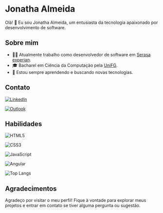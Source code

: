 # Jonatha Almeida

Olá! 👋 Eu sou Jonatha Almeida, um entusiasta da tecnologia apaixonado por desenvolvimento de software.

## Sobre mim

- 👨‍💻 Atualmente trabalho como desenvolvedor de software em [Serasa experian](https://www.serasaexperian.com.br/).
- 🎓 Bacharel em Ciência da Computação pela [UniFG](https://landing.unifg.edu.br/).
- 🌱 Estou sempre aprendendo e buscando novas tecnologias.

## Contato

[![LinkedIn](https://img.shields.io/badge/-LinkedIn-%230A66C2?style=flat-square&labelColor=%230A66C2&logo=linkedin&logoColor=black&link=https://www.linkedin.com/in/jonatha-almeida-barbosa/)](https://www.linkedin.com/in/jonatha-almeida-barbosa/)

[![Outlook](https://img.shields.io/badge/jo_almeida.barbosa@hotmail.com-%230078D4.svg?style=flat-square&logo=microsoftoutlook&logoColor=black&link=mailto:jo_almeida.barbosa@hotmail.com)](jo_almeida.barbosa@hotmail.com)

## Habilidades

![HTML5](https://img.shields.io/badge/HTML5-E34F26?style=for-the-badge&logo=html5&logoColor=white)

![CSS3](https://img.shields.io/badge/CSS3-1572B6?style=for-the-badge&logo=css3&logoColor=white)

![JavaScript](https://img.shields.io/badge/JavaScript-F7DF1E?style=for-the-badge&logo=javascript&logoColor=black)

![Angular](https://img.shields.io/badge/Angular-DD0031?style=for-the-badge&logo=angular&logoColor=white)


![Top Langs](https://github-readme-stats-git-masterrstaa-rickstaa.vercel.app/api/top-langs/?username=Jonatha-Almeida&layout=compact&bg_color=000&border_color=30A3DC&title_color=E94D5F&text_color=FFF)


## Agradecimentos

Agradeço por visitar o meu perfil! Fique à vontade para explorar meus projetos e entrar em contato se tiver alguma pergunta ou sugestão.

